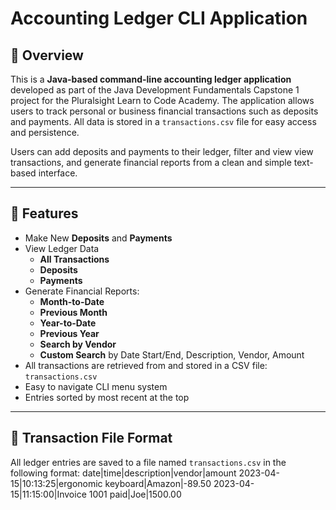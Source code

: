 # Accounting Ledger CLI Application

## 📘 Overview

This is a **Java-based command-line accounting ledger application** developed as part of the Java Development Fundamentals Capstone 1 project for the Pluralsight Learn to Code Academy. The application allows users to track personal or business financial transactions such as deposits and payments. All data is stored in a `transactions.csv` file for easy access and persistence.

Users can add deposits and payments to their ledger, filter and view view transactions, and generate financial reports from a clean and simple text-based interface.

---

## 🚀 Features

- Make New **Deposits** and **Payments**
- View Ledger Data
  - **All Transactions**
  - **Deposits**
  - **Payments**
- Generate Financial Reports:
  - **Month-to-Date**
  - **Previous Month**
  - **Year-to-Date**
  - **Previous Year**
  - **Search by Vendor**
  -  **Custom Search** by Date Start/End, Description, Vendor, Amount
- All transactions are retrieved from and stored in a CSV file: `transactions.csv`
- Easy to navigate CLI menu system
- Entries sorted by most recent at the top

---

## 📁 Transaction File Format

All ledger entries are saved to a file named `transactions.csv` in the following format:
date|time|description|vendor|amount
2023-04-15|10:13:25|ergonomic keyboard|Amazon|-89.50
2023-04-15|11:15:00|Invoice 1001 paid|Joe|1500.00


